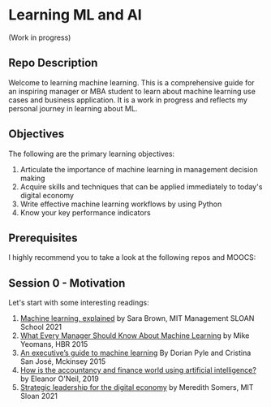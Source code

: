 # Learning ML and AI

(Work in progress)

## Repo Description

Welcome to learning machine learning. This is a comprehensive guide for an inspiring manager or MBA student to learn about machine learning use cases and business application. It is a work in progress and reflects my personal journey in learning about ML.

## Objectives
The following are the primary learning objectives:
1. Articulate the importance of machine learning in management decision making
2. Acquire skills and techniques that can be applied immediately to today's digital economy
3. Write effective machine learning workflows by using Python
4. Know your key performance indicators

## Prerequisites
I highly recommend you to take a look at the following repos and MOOCS:

## Session 0 - Motivation
Let's start with some interesting readings:
1.  [Machine learning, explained](https://bit.ly/2PYjQ2M) by Sara Brown, MIT Management SLOAN School 2021
2.  [What Every Manager Should Know About Machine Learning](https://bit.ly/3e8cDGx) by Mike Yeomans, HBR 2015
3.  [An executive’s guide to machine learning](https://mck.co/3ujlaMI) By Dorian Pyle and Cristina San José, Mckinsey 2015
4.  [How is the accountancy and finance world using artificial intelligence?](https://bit.ly/3nWvtnb) by Eleanor O'Neil, 2019
5.  [Strategic leadership for the digital economy](https://bit.ly/3tuDHnQ) by Meredith Somers, MIT Sloan 2021

